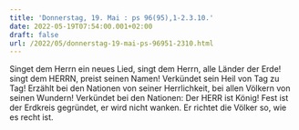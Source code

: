 ```yaml
---
title: 'Donnerstag, 19. Mai : ps 96(95),1-2.3.10.'
date: 2022-05-19T07:54:00.001+02:00
draft: false
url: /2022/05/donnerstag-19-mai-ps-96951-2310.html
---
```


Singet dem Herrn ein neues Lied, singt dem Herrn, alle Länder der Erde! singt dem HERRN, preist seinen Namen! Verkündet sein Heil von Tag zu Tag! Erzählt bei den Nationen von seiner Herrlichkeit, bei allen Völkern von seinen Wundern! Verkündet bei den Nationen: Der HERR ist König! Fest ist der Erdkreis gegründet, er wird nicht wanken. Er richtet die Völker so, wie es recht ist.